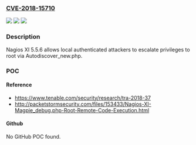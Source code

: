 ### [CVE-2018-15710](https://cve.mitre.org/cgi-bin/cvename.cgi?name=CVE-2018-15710)
![](https://img.shields.io/static/v1?label=Product&message=Nagios%20XI&color=blue)
![](https://img.shields.io/static/v1?label=Version&message=n%2Fa&color=blue)
![](https://img.shields.io/static/v1?label=Vulnerability&message=Privilege%20Escalation&color=brighgreen)

### Description

Nagios XI 5.5.6 allows local authenticated attackers to escalate privileges to root via Autodiscover_new.php.

### POC

#### Reference
- https://www.tenable.com/security/research/tra-2018-37
- http://packetstormsecurity.com/files/153433/Nagios-XI-Magpie_debug.php-Root-Remote-Code-Execution.html

#### Github
No GitHub POC found.

